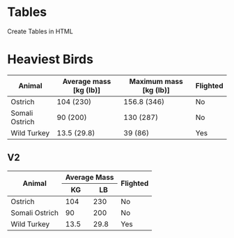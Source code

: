 # Tables
Create Tables in HTML
<!DOCTYPE html>
<html lang="en">
<head>
    <meta charset="UTF-8">
    <meta http-equiv="X-UA-Compatible" content="IE=edge">
    <meta name="viewport" content="width=device-width, initial-scale=1.0">
</head>
<body>
    <h1>Heaviest Birds</h1>
    <table>
        <thead>
            <tr>
                <th>Animal</th>
                <th>Average mass
                    [kg (lb)]</th>
                <th>Maximum mass
                    [kg (lb)]
                </th>
                <th>Flighted</th>
            </tr>
        </thead>
        <tbody>
            <tr>
                <td>Ostrich</td>
                <td>104 (230)</td>
                <td>156.8 (346)</td>
                <td>No</td>
            </tr>
            <tr>
                <td>Somali Ostrich</td>
                <td>90 (200)</td>
                <td>130 (287)</td>
                <td>No</td>
            </tr>
            <tr>
                <td>Wild Turkey</td>
                <td>13.5 (29.8)</td>
                <td>39 (86)</td>
                <td>Yes</td>
            </tr>
        </tbody>
    </table>
    <h2>V2</h2>
    <table>
        <thead>
            <tr>
                <th rowspan="2">Animal</th>
                <th colspan="2">Average Mass</th>
                <th rowspan="2">Flighted</th>
            </tr>
            <tr>
                <th>KG</th>
                <th>LB</th>
            </tr>
        </thead>
        <tbody>
            <tr>
                <td>Ostrich</td>
                <td>104</td>
                <td>230</td>
                <td>No</td>
            </tr>
            <tr>
                <td>Somali Ostrich</td>
                <td>90</td>
                <td>200</td>
                <td>No</td>
            </tr>
            <tr>
                <td>Wild Turkey</td>
                <td>13.5</td>
                <td>29.8</td>
                <td>Yes</td>
            </tr>
        </tbody>
    </table>
</body>
</html>
